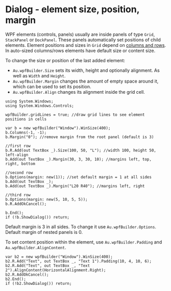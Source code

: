 # Dialog - element size, position, margin

WPF elements (controls, panels) usually are inside panels of type `Grid`, `StackPanel` or `DockPanel`. These panels automatically set positions of child elements. Element positions and sizes in `Grid` depend on [columns and rows](Dialog%20-%20columns%2C%20rows.html). In auto-sized columns/rows elements have default size or content size.

To change the size or position of the last added element:

- `Au.wpfBuilder.Size` sets its width, height and optionally alignment. As well as `Width` and `Height`.
- `Au.wpfBuilder.Margin` changes the amount of empty space around it, which can be used to set its position.
- `Au.wpfBuilder.Align` changes its alignment inside the grid cell.

```
using System.Windows;
using System.Windows.Controls;

wpfBuilder.gridLines = true; //draw grid lines to see element positions in cells

var b = new wpfBuilder("Window").WinSize(400);
b.Columns(-1, -1);
b.Margin("0"); //remove margin from the root panel (default is 3)

//first row
b.R.Add(out TextBox _).Size(100, 50, "L"); //width 100, height 50, left-align
b.Add(out TextBox _).Margin(30, 3, 30, 10); //margins left, top, right, bottom

//second row
b.Options(margin: new(1)); //set default margin = 1 at all sides
b.Add(out TextBox _);
b.Add(out TextBox _).Margin("L20 R40"); //margins left, right

//third row
b.Options(margin: new(5, 10, 5, 5));
b.R.AddOkCancel();

b.End();
if (!b.ShowDialog()) return;
```

Default margin is 3 in all sides. To change it use `Au.wpfBuilder.Options`. Default margin of nested panels is 0.

To set content position within the element, use `Au.wpfBuilder.Padding` and `Au.wpfBuilder.AlignContent`.

```
var b2 = new wpfBuilder("Window").WinSize(400);
b2.R.Add("Text", out TextBox _, "Text 1").Padding(10, 4, 10, 6);
b2.R.Add("Text", out TextBox _, "Text 2").AlignContent(HorizontalAlignment.Right);
b2.R.AddOkCancel();
b2.End();
if (!b2.ShowDialog()) return;
```